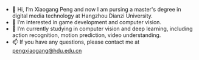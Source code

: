 - 👋 Hi, I’m Xiaogang Peng and now I am pursing a master's degree in digital media technology at Hangzhou Dianzi University.
- 👀 I’m interested in game development and computer vision.
- 🌱 I’m currently studying in computer vision and deep learning, including action recognition, motion prediction, video understanding.
- 📫 If you have any questions, please contact me at pengxiaogang@hdu.edu.cn   

<!---
EricPengRP/EricPengRP is a ✨ special ✨ repository because its `README.md` (this file) appears on your GitHub profile.
You can click the Preview link to take a look at your changes.
--->
